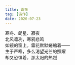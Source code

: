```yaml
---
title: 霜花
tag: [诗作]
date: 2020-07-23
---
```


寒冬、朗星、寂夜\
北风凛冽，寒鸦悲鸣\
如镜的窗上，霜花默默蜷缩着——\
生于严寒，多么渴望光芒的照耀\
却又恐惧着，那太阳的热烈

